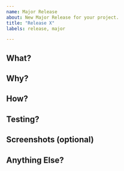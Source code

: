 ```yaml
---
name: Major Release
about: New Major Release for your project.
title: "Release X"
labels: release, major

---
```


## What?

## Why?

## How?

## Testing?

## Screenshots (optional)

## Anything Else?
